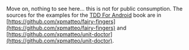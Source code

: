 Move on, nothing to see here... this is not for public consumption.  The sources for the examples for the [TDD For Android](http://leanpub.com/tddforandroid) book are in [https://github.com/xpmatteo/fairy-fingers](https://github.com/xpmatteo/fairy-fingers) and [https://github.com/xpmatteo/unit-doctor](https://github.com/xpmatteo/unit-doctor).

